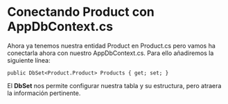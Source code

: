 # Conectando Product con AppDbContext.cs

Ahora ya tenemos nuestra entidad Product en Product.cs pero vamos ha conectarla ahora con nuestro AppDbContext.cs. Para ello añadiremos la siguiente línea:

```
public DbSet<Product.Product> Products { get; set; }
```

El **DbSet** nos permite configurar nuestra tabla y su estructura, pero atraera la información pertinente.&#x20;
